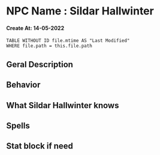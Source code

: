 # NPC Name : Sildar Hallwinter
#### Create At: 14-05-2022
```dataview  
TABLE WITHOUT ID file.mtime AS "Last Modified"  
WHERE file.path = this.file.path  
```

## Geral Description


## Behavior


## What Sildar Hallwinter knows


## Spells



## Stat block if need

